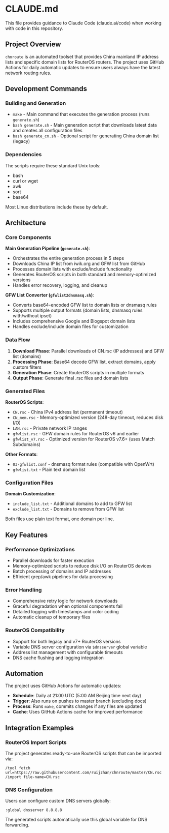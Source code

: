 # CLAUDE.md

This file provides guidance to Claude Code (claude.ai/code) when working with code in this repository.

## Project Overview

`chnroute` is an automated toolset that provides China mainland IP address lists and specific domain lists for RouterOS routers. The project uses GitHub Actions for daily automatic updates to ensure users always have the latest network routing rules.

## Development Commands

### Building and Generation
- `make` - Main command that executes the generation process (runs `generate.sh`)
- `bash generate.sh` - Main generation script that downloads latest data and creates all configuration files
- `bash generate_cn.sh` - Optional script for generating China domain list (legacy)

### Dependencies
The scripts require these standard Unix tools:
- bash
- curl or wget
- awk
- sort
- base64

Most Linux distributions include these by default.

## Architecture

### Core Components

**Main Generation Pipeline (`generate.sh`)**:
- Orchestrates the entire generation process in 5 steps
- Downloads China IP list from iwik.org and GFW list from GitHub
- Processes domain lists with exclude/include functionality
- Generates RouterOS scripts in both standard and memory-optimized versions
- Handles error recovery, logging, and cleanup

**GFW List Converter (`gfwlist2dnsmasq.sh`)**:
- Converts base64-encoded GFW list to domain lists or dnsmasq rules
- Supports multiple output formats (domain lists, dnsmasq rules with/without ipset)
- Includes comprehensive Google and Blogspot domain lists
- Handles exclude/include domain files for customization

### Data Flow

1. **Download Phase**: Parallel downloads of CN.rsc (IP addresses) and GFW list (domains)
2. **Processing Phase**: Base64 decode GFW list, extract domains, apply custom filters
3. **Generation Phase**: Create RouterOS scripts in multiple formats
4. **Output Phase**: Generate final .rsc files and domain lists

### Generated Files

**RouterOS Scripts**:
- `CN.rsc` - China IPv4 address list (permanent timeout)
- `CN_mem.rsc` - Memory-optimized version (248-day timeout, reduces disk I/O)
- `LAN.rsc` - Private network IP ranges
- `gfwlist.rsc` - GFW domain rules for RouterOS v6 and earlier
- `gfwlist_v7.rsc` - Optimized version for RouterOS v7.6+ (uses Match Subdomains)

**Other Formats**:
- `03-gfwlist.conf` - dnsmasq format rules (compatible with OpenWrt)
- `gfwlist.txt` - Plain text domain list

### Configuration Files

**Domain Customization**:
- `include_list.txt` - Additional domains to add to GFW list
- `exclude_list.txt` - Domains to remove from GFW list

Both files use plain text format, one domain per line.

## Key Features

### Performance Optimizations
- Parallel downloads for faster execution
- Memory-optimized scripts to reduce disk I/O on RouterOS devices
- Batch processing of domains and IP addresses
- Efficient grep/awk pipelines for data processing

### Error Handling
- Comprehensive retry logic for network downloads
- Graceful degradation when optional components fail
- Detailed logging with timestamps and color coding
- Automatic cleanup of temporary files

### RouterOS Compatibility
- Support for both legacy and v7+ RouterOS versions
- Variable DNS server configuration via `$dnsserver` global variable
- Address list management with configurable timeouts
- DNS cache flushing and logging integration

## Automation

The project uses GitHub Actions for automatic updates:
- **Schedule**: Daily at 21:00 UTC (5:00 AM Beijing time next day)
- **Trigger**: Also runs on pushes to master branch (excluding docs)
- **Process**: Runs `make`, commits changes if any files are updated
- **Cache**: Uses GitHub Actions cache for improved performance

## Integration Examples

### RouterOS Import Scripts
The project generates ready-to-use RouterOS scripts that can be imported via:
```ros
/tool fetch url=https://raw.githubusercontent.com/ruijzhan/chnroute/master/CN.rsc
/import file-name=CN.rsc
```

### DNS Configuration
Users can configure custom DNS servers globally:
```ros
:global dnsserver 8.8.8.8
```

The generated scripts automatically use this global variable for DNS forwarding.